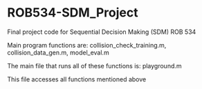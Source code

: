 # ROB534-SDM_Project
Final project code for Sequential Decision Making (SDM) ROB 534

Main program functions are:
  collision_check_training.m,
  collision_data_gen.m,
  model_eval.m
  
The main file that runs all of these functions is:
  playground.m
  
  This file accesses all functions mentioned above
